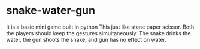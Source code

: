 # snake-water-gun

It is a basic mini game built in python
This just like stone paper scissor. Both the players should keep the gestures simultaneously. The snake drinks the water, the gun shoots the snake, and gun has no effect on water.

